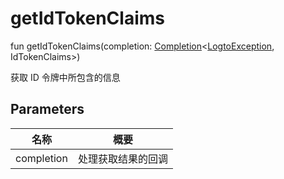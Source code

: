 # getIdTokenClaims


fun getIdTokenClaims(completion: [Completion](../../io.logto.sdk.android.completion/-completion/index.md)&lt;[LogtoException](../../io.logto.sdk.android.exception/-logto-exception/index.md), IdTokenClaims&gt;)

获取 ID 令牌中所包含的信息

## Parameters


| 名称 | 概要 |
|---|---|
| completion | 处理获取结果的回调 |

